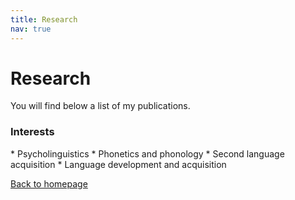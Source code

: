 ```yaml
---
title: Research
nav: true
---
```


<h1>Research</h1>

You will find below a list of my publications.

<h3>Interests</h3>
* Psycholinguistics
* Phonetics and phonology
* Second language acquisition
* Language development and acquisition



[Back to homepage](https://felixdtrudel.github.io/index.html)
